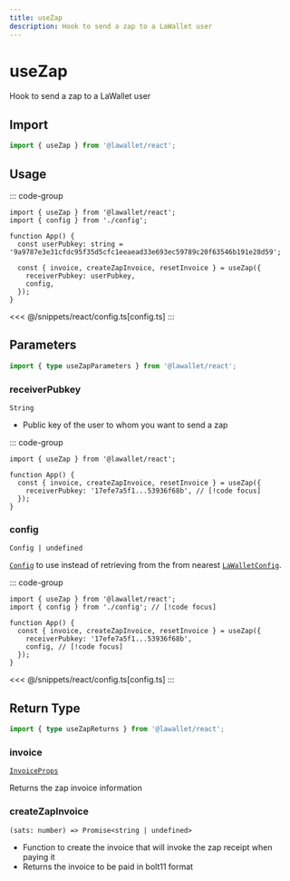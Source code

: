 ```yaml
---
title: useZap
description: Hook to send a zap to a LaWallet user
---
```


# useZap

Hook to send a zap to a LaWallet user

## Import

```ts
import { useZap } from '@lawallet/react';
```

## Usage

::: code-group

```tsx [index.tsx]
import { useZap } from '@lawallet/react';
import { config } from './config';

function App() {
  const userPubkey: string = '9a9787e3e31cfdc95f35d5cfc1eeaead33e693ec59789c20f63546b191e28d59';

  const { invoice, createZapInvoice, resetInvoice } = useZap({
    receiverPubkey: userPubkey,
    config,
  });
}
```

<<< @/snippets/react/config.ts[config.ts]
:::

## Parameters

```ts
import { type useZapParameters } from '@lawallet/react';
```

### receiverPubkey

`String`

- Public key of the user to whom you want to send a zap

::: code-group

```tsx [index.tsx]
import { useZap } from '@lawallet/react';

function App() {
  const { invoice, createZapInvoice, resetInvoice } = useZap({
    receiverPubkey: '17efe7a5f1...53936f68b', // [!code focus]
  });
}
```

### config

`Config | undefined`

[`Config`](/react/api/createConfig#config) to use instead of retrieving from the from nearest [`LaWalletConfig`](/react/api/LaWalletConfig).

::: code-group

```tsx [index.tsx]
import { useZap } from '@lawallet/react';
import { config } from './config'; // [!code focus]

function App() {
  const { invoice, createZapInvoice, resetInvoice } = useZap({
    receiverPubkey: '17efe7a5f1...53936f68b',
    config, // [!code focus]
  });
}
```

<<< @/snippets/react/config.ts[config.ts]
:::

## Return Type

```ts
import { type useZapReturns } from '@lawallet/react';
```

### invoice

[`InvoiceProps`](/react/api/glossary/types#invoiceprops)

Returns the zap invoice information

### createZapInvoice

`(sats: number) => Promise<string | undefined>`

- Function to create the invoice that will invoke the zap receipt when paying it
- Returns the invoice to be paid in bolt11 format

